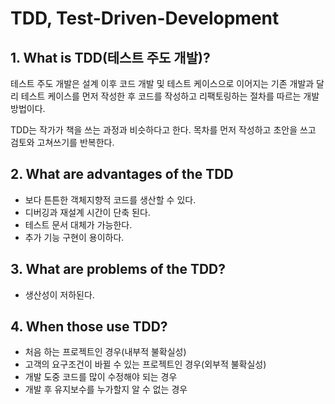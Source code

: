 # TDD, Test-Driven-Development

## 1. What is TDD(테스트 주도 개발)?
테스트 주도 개발은 설계 이후 코드 개발 및 테스트 케이스으로 이어지는 기존 개발과 달리 테스트 케이스를 먼저 작성한 후 코드를 작성하고 리팩토링하는 절차를 따르는 개발 방법이다.

TDD는 작가가 책을 쓰는 과정과 비슷하다고 한다. 목차를 먼저 작성하고 초안을 쓰고 검토와 고쳐쓰기를 반복한다.

## 2. What are advantages of the TDD
- 보다 튼튼한 객체지향적 코드를 생산할 수 있다.
- 디버깅과 재설계 시간이 단축 된다.
- 테스트 문서 대체가 가능한다.
- 추가 기능 구현이 용이하다.

## 3. What are problems of the TDD?
- 생산성이 저하된다.

## 4. When those use TDD?
- 처음 하는 프로젝트인 경우(내부적 불확실성)
- 고객의 요구조건이 바뀔 수 있는 프로젝트인 경우(외부적 불확실성)
- 개발 도중 코드를 많이 수정해야 되는 경우
- 개발 후 유지보수를 누가할지 알 수 없는 경우